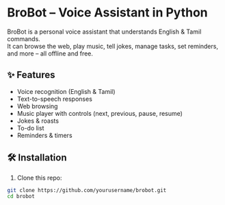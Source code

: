 # BroBot – Voice Assistant in Python

BroBot is a personal voice assistant that understands English & Tamil commands.  
It can browse the web, play music, tell jokes, manage tasks, set reminders, and more – all offline and free.

## ✨ Features
- Voice recognition (English & Tamil)
- Text-to-speech responses
- Web browsing
- Music player with controls (next, previous, pause, resume)
- Jokes & roasts
- To-do list
- Reminders & timers

## 🛠 Installation
1. Clone this repo:
```bash
git clone https://github.com/yourusername/brobot.git
cd brobot
